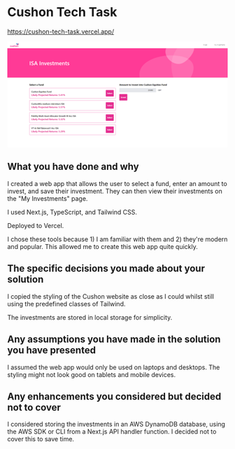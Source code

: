 # Cushon Tech Task

https://cushon-tech-task.vercel.app/

![Screenshot](./screenshot.png)

## What you have done and why
I created a web app that allows the user to select a fund, enter an amount to invest, and save their investment. They can then view their investments on the "My Investments" page. 

I used Next.js, TypeScript, and Tailwind CSS. 

Deployed to Vercel.

I chose these tools because 1) I am familiar with them and 2) they're modern and popular. This allowed me to create this web app quite quickly.

## The specific decisions you made about your solution
I copied the styling of the Cushon website as close as I could whilst still using the predefined classes of Tailwind. 

The investments are stored in local storage for simplicity.

## Any assumptions you have made in the solution you have presented
I assumed the web app would only be used on laptops and desktops. The styling might not look good on tablets and mobile devices.

## Any enhancements you considered but decided not to cover
I considered storing the investments in an AWS DynamoDB database, using the AWS SDK or CLI from a Next.js API handler function. I decided not to cover this to save time.